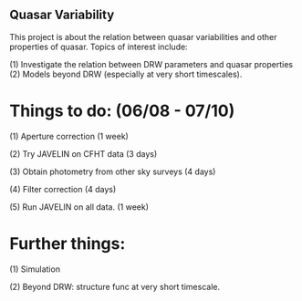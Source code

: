 
## Quasar Variability

This project is about the relation between quasar variabilities and other properties of quasar. Topics of interest include:

(1) Investigate the relation between DRW parameters and quasar properties
(2) Models beyond DRW (especially at very short timescales).

# Things to do: (06/08 - 07/10)

(1) Aperture correction (1 week)

(2) Try JAVELIN on CFHT data (3 days)

(3) Obtain photometry from other sky surveys (4 days)

(4) Filter correction (4 days)

(5) Run JAVELIN on all data. (1 week)


# Further things:

(1) Simulation

(2) Beyond DRW: structure func at very short timescale.
